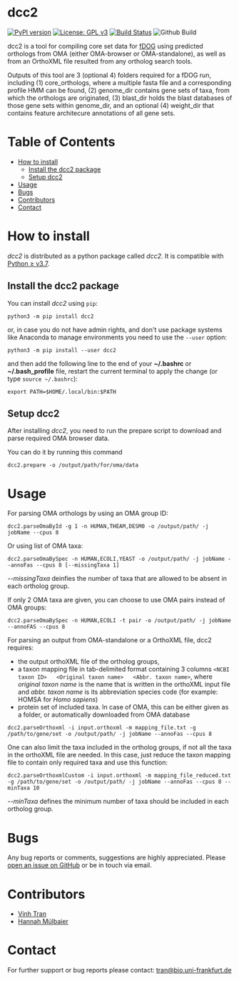# dcc2
[![PyPI version](https://badge.fury.io/py/dcc2.svg)](https://pypi.org/project/dcc2/)
[![License: GPL v3](https://img.shields.io/badge/License-GPLv3-blue.svg)](https://www.gnu.org/licenses/gpl-3.0)
[![Build Status](https://travis-ci.com/BIONF/dcc2.svg?branch=master)](https://travis-ci.com/BIONF/dcc2)
![Github Build](https://github.com/BIONF/dcc2/workflows/github%20build/badge.svg)

dcc2 is a tool for compiling core set data for [fDOG](httsp://github.com/BIONF/fDOG) using predicted orthologs from OMA (either OMA-browser or OMA-standalone), as well as from an OrthoXML file resulted from any ortholog search tools. 

Outputs of this tool are 3 (optional 4) folders required for a fDOG run, including (1) core_orthologs, where a multiple fasta file and a corresponding profile HMM can be found, (2) genome_dir contains gene sets of taxa, from which the orthologs are originated, (3) blast_dir holds the blast databases of those gene sets within genome_dir, and an optional (4) weight_dir that contains feature architecure annotations of all gene sets.

# Table of Contents
* [How to install](#how-to-install)
     * [Install the dcc2 package](#install-the-dcc2-package)
     * [Setup dcc2](#setup-dcc2)
* [Usage](#usage)
* [Bugs](#bugs)
* [Contributors](#contributors)
* [Contact](#contact)

# How to install

*dcc2* is distributed as a python package called *dcc2*. It is compatible with [Python ≥ v3.7](https://www.python.org/downloads/).

## Install the dcc2 package
You can install *dcc2* using `pip`:
```
python3 -m pip install dcc2
```

or, in case you do not have admin rights, and don't use package systems like Anaconda to manage environments you need to use the `--user` option:
```
python3 -m pip install --user dcc2
```

and then add the following line to the end of your **~/.bashrc** or **~/.bash_profile** file, restart the current terminal to apply the change (or type `source ~/.bashrc`):

```
export PATH=$HOME/.local/bin:$PATH
```

## Setup dcc2

After installing *dcc2*, you need to run the prepare script to download and parse required OMA browser data.

You can do it by running this command
```
dcc2.prepare -o /output/path/for/oma/data
```

# Usage

For parsing OMA orthologs by using an OMA group ID:
```
dcc2.parseOmaById -g 1 -n HUMAN,THEAM,DESM0 -o /output/path/ -j jobName --cpus 8
```

Or using list of OMA taxa:

```
dcc2.parseOmaBySpec -n HUMAN,ECOLI,YEAST -o /output/path/ -j jobName --annoFas --cpus 8 [--missingTaxa 1]
```

*--missingTaxa* deinfies the number of taxa that are allowed to be absent in each ortholog group.

If only 2 OMA taxa are given, you can choose to use OMA pairs instead of OMA groups:
```
dcc2.parseOmaBySpec -n HUMAN,ECOLI -t pair -o /output/path/ -j jobName --annoFAS --cpus 8
```

For parsing an output from OMA-standalone or a OrthoXML file, dcc2 requires:

- the output orthoXML file of the ortholog groups,
- a taxon mapping file in tab-delimited format containing 3 columns `<NCBI taxon ID>   <Original taxon name>   <Abbr. taxon name>`, where *original taxon name* is the name that is written in the orthoXML input file and *abbr. taxon name* is its abbreviation species code (for example: HOMSA for *Homo sapiens*)
- protein set of included taxa. In case of OMA, this can be either given as a folder, or automatically downloaded from OMA database

```
dcc2.parseOrthoxml -i input.orthoxml -m mapping_file.txt -g /path/to/gene/set -o /output/path/ -j jobName --annoFas --cpus 8
```
One can also limit the taxa included in the ortholog groups, if not all the taxa in the orthoXML file are needed. In this case, just reduce the taxon mapping file to contain only required taxa and use this function:

```
dcc2.parseOrthoxmlCustom -i input.orthoxml -m mapping_file_reduced.txt -g /path/to/gene/set -o /output/path/ -j jobName --annoFas --cpus 8 --minTaxa 10
```

*--minTaxa* defines the minimum number of taxa should be included in each ortholog group.

# Bugs
Any bug reports or comments, suggestions are highly appreciated. Please [open an issue on GitHub](https://github.com/BIONF/dcc2/issues/new) or be in touch via email.

# Contributors
- [Vinh Tran](https://github.com/trvinh)
- [Hannah Mülbaier](https://github.com/mueli94)

# Contact
For further support or bug reports please contact: tran@bio.uni-frankfurt.de
